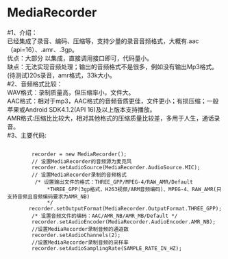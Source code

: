 MediaRecorder
============
#1、介绍：<br>
    已经集成了录音、编码、压缩等，支持少量的录音音频格式，大概有.aac（api=16）、.amr、.3gp。<br>
    优点：大部分 以集成，直接调用接口即可，代码量小。<br>
   缺点：无法实现音频处理；输出的音频格式不是很多，例如没有输出Mp3格式。<br>
    (待测试)20s录音，amr格式，33k大小。<br>
#2、音频格式比较：<br>
    WAV格式：录制质量高，但压缩率小，文件大。<br>
    AAC格式：相对于mp3，AAC格式的音频音质更佳，文件更小；有损压缩；一般苹果或Android SDK4.1.2(API 16)及以上版本支持播放。<br>
    AMR格式:压缩比比较大，相对其他格式的压缩质量比较差，多用于人生，通话录音。<br>
#3、主要代码:<br>
>```java
            recorder = new MediaRecorder();
            // 设置MediaRecorder的音频源为麦克风
            recorder.setAudioSource(MediaRecorder.AudioSource.MIC);
            // 设置MediaRecorder录制的音频格式
             /* 设置输出文件的格式：THREE_GPP/MPEG-4/RAW_AMR/Default
                 *THREE_GPP(3gp格式，H263视频/ARM音频编码)、MPEG-4、RAW_AMR(只支持音频且音频编码要求为AMR_NB)
                 */
           recorder.setOutputFormat(MediaRecorder.OutputFormat.THREE_GPP);
            /* 设置音频文件的编码：AAC/AMR_NB/AMR_MB/Default */
            recorder.setAudioEncoder(MediaRecorder.AudioEncoder.AMR_NB);
            //设置MediaRecorder录制音频的通道数
            recorder.setAudioChannels(2);
            //设置MediaRecorder录制音频的采样率
            recorder.setAudioSamplingRate(SAMPLE_RATE_IN_HZ);
>```